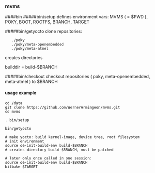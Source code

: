 ### mvms

####bin
#####bin/setup
defines environment vars: MVMS ( = $PWD ), POKY, BOOT, ROOTFS, BRANCH, TARGET

#####bin/getyocto
clone repositories:
```
   ./poky
   ./poky/meta-openembedded
   ./poky/meta-atmel
```
creates directories

builddir = build-$BRANCH

#####bin/checkout
checkout repositories ( poky, meta-openembedded, meta-atmel ) to $BRANCH

#### usage example

```
cd /data
git clone https://github.com/WernerArmingeon/mvms.git
cd mvms

. bin/setup

bin/getyocto

# make yocto: build kernel-image, device tree, root filesystem
# init environment 
source oe-init-build-env build-$BRANCH
# creates directory build-$BRANCH, must be patched

# later only once called in one session:
source oe-init-build-env build-$BRANCH
bitbake $TARGET
```
